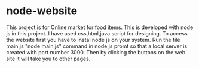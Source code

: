 # node-website
This project is for Online market for food items.
This is developed with node js in this project.
I have used css,html,java script for designing.
To access the website first you have to instal node js on your system.
Run the file main.js "node main.js" command in node js promt so that a local server is created with port number 3000.
Then by clicking the buttons on the web site it will take you to other pages.
